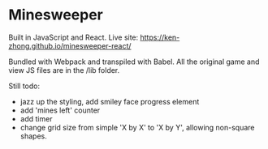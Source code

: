 # Minesweeper

Built in JavaScript and React. Live site: https://ken-zhong.github.io/minesweeper-react/

Bundled with Webpack and transpiled with Babel. All the original game and view JS files are in the /lib folder.

Still todo:
  - jazz up the styling, add smiley face progress element
  - add 'mines left' counter
  - add timer
  - change grid size from simple 'X by X' to 'X by Y', allowing non-square shapes.
